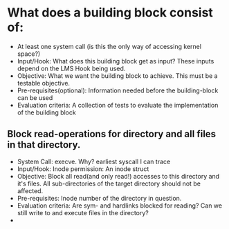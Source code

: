 # What does a building block consist of:
* At least one system call (is this the only way of accessing kernel space?)
* Input/Hook: What does this building block get as input? These inputs depend on the LMS Hook being used. 
* Objective: What we want the building block to achieve. This must be a testable objective.
* Pre-requisites(optional): Information needed before the building-block can be used
* Evaluation criteria: A collection of tests to evaluate the implementation of the building block

## Block read-operations for directory and all files in that directory.
* System Call: execve. Why? earliest syscall I can trace
* Input/Hook: Inode permission: An inode struct 
* Objective: Block all read(and only read!) accesses to this directory and it's files. All sub-directories of the target directory should not be affected. 
* Pre-requisites: Inode number of the directory in question.
* Evaluation criteria: Are sym- and hardlinks blocked for reading? Can we still write to and execute files in the directory? 
* 